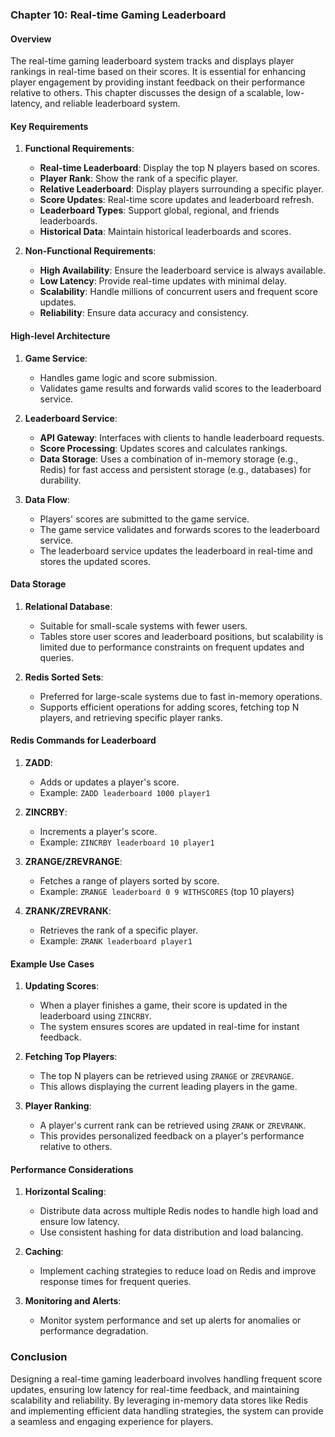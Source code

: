 ### Chapter 10: Real-time Gaming Leaderboard

#### Overview
The real-time gaming leaderboard system tracks and displays player rankings in real-time based on their scores. It is essential for enhancing player engagement by providing instant feedback on their performance relative to others. This chapter discusses the design of a scalable, low-latency, and reliable leaderboard system.

#### Key Requirements

1. **Functional Requirements**:
   - **Real-time Leaderboard**: Display the top N players based on scores.
   - **Player Rank**: Show the rank of a specific player.
   - **Relative Leaderboard**: Display players surrounding a specific player.
   - **Score Updates**: Real-time score updates and leaderboard refresh.
   - **Leaderboard Types**: Support global, regional, and friends leaderboards.
   - **Historical Data**: Maintain historical leaderboards and scores.

2. **Non-Functional Requirements**:
   - **High Availability**: Ensure the leaderboard service is always available.
   - **Low Latency**: Provide real-time updates with minimal delay.
   - **Scalability**: Handle millions of concurrent users and frequent score updates.
   - **Reliability**: Ensure data accuracy and consistency.

#### High-level Architecture

1. **Game Service**:
   - Handles game logic and score submission.
   - Validates game results and forwards valid scores to the leaderboard service.

2. **Leaderboard Service**:
   - **API Gateway**: Interfaces with clients to handle leaderboard requests.
   - **Score Processing**: Updates scores and calculates rankings.
   - **Data Storage**: Uses a combination of in-memory storage (e.g., Redis) for fast access and persistent storage (e.g., databases) for durability.

3. **Data Flow**:
   - Players' scores are submitted to the game service.
   - The game service validates and forwards scores to the leaderboard service.
   - The leaderboard service updates the leaderboard in real-time and stores the updated scores.

#### Data Storage

1. **Relational Database**:
   - Suitable for small-scale systems with fewer users.
   - Tables store user scores and leaderboard positions, but scalability is limited due to performance constraints on frequent updates and queries.

2. **Redis Sorted Sets**:
   - Preferred for large-scale systems due to fast in-memory operations.
   - Supports efficient operations for adding scores, fetching top N players, and retrieving specific player ranks.

#### Redis Commands for Leaderboard

1. **ZADD**:
   - Adds or updates a player's score.
   - Example: `ZADD leaderboard 1000 player1`

2. **ZINCRBY**:
   - Increments a player's score.
   - Example: `ZINCRBY leaderboard 10 player1`

3. **ZRANGE/ZREVRANGE**:
   - Fetches a range of players sorted by score.
   - Example: `ZRANGE leaderboard 0 9 WITHSCORES` (top 10 players)

4. **ZRANK/ZREVRANK**:
   - Retrieves the rank of a specific player.
   - Example: `ZRANK leaderboard player1`

#### Example Use Cases

1. **Updating Scores**:
   - When a player finishes a game, their score is updated in the leaderboard using `ZINCRBY`.
   - The system ensures scores are updated in real-time for instant feedback.

2. **Fetching Top Players**:
   - The top N players can be retrieved using `ZRANGE` or `ZREVRANGE`.
   - This allows displaying the current leading players in the game.

3. **Player Ranking**:
   - A player's current rank can be retrieved using `ZRANK` or `ZREVRANK`.
   - This provides personalized feedback on a player's performance relative to others.

#### Performance Considerations

1. **Horizontal Scaling**:
   - Distribute data across multiple Redis nodes to handle high load and ensure low latency.
   - Use consistent hashing for data distribution and load balancing.

2. **Caching**:
   - Implement caching strategies to reduce load on Redis and improve response times for frequent queries.

3. **Monitoring and Alerts**:
   - Monitor system performance and set up alerts for anomalies or performance degradation.

### Conclusion
Designing a real-time gaming leaderboard involves handling frequent score updates, ensuring low latency for real-time feedback, and maintaining scalability and reliability. By leveraging in-memory data stores like Redis and implementing efficient data handling strategies, the system can provide a seamless and engaging experience for players.